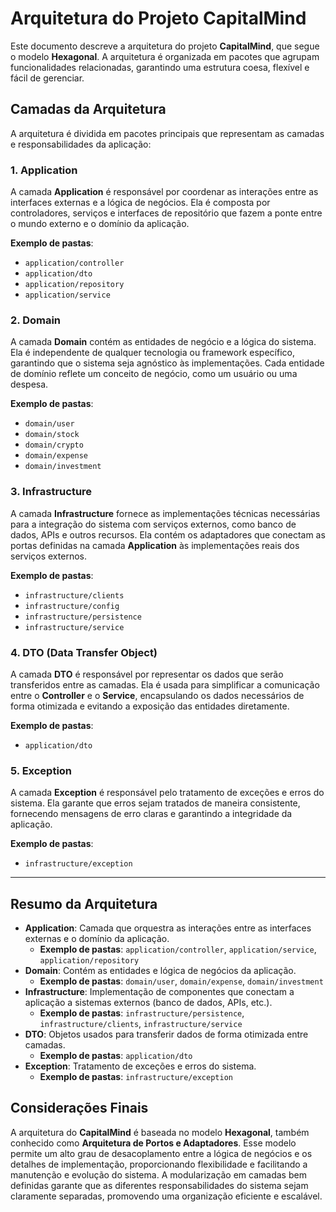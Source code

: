 # **Arquitetura do Projeto CapitalMind**

Este documento descreve a arquitetura do projeto **CapitalMind**, que segue o modelo **Hexagonal**. A arquitetura é organizada em pacotes que agrupam funcionalidades relacionadas, garantindo uma estrutura coesa, flexível e fácil de gerenciar.

## **Camadas da Arquitetura**

A arquitetura é dividida em pacotes principais que representam as camadas e responsabilidades da aplicação:

### **1. Application**

A camada **Application** é responsável por coordenar as interações entre as interfaces externas e a lógica de negócios. Ela é composta por controladores, serviços e interfaces de repositório que fazem a ponte entre o mundo externo e o domínio da aplicação.

**Exemplo de pastas**:
- `application/controller`
- `application/dto`
- `application/repository`
- `application/service`

### **2. Domain**

A camada **Domain** contém as entidades de negócio e a lógica do sistema. Ela é independente de qualquer tecnologia ou framework específico, garantindo que o sistema seja agnóstico às implementações. Cada entidade de domínio reflete um conceito de negócio, como um usuário ou uma despesa.

**Exemplo de pastas**:
- `domain/user`
- `domain/stock`
- `domain/crypto`
- `domain/expense`
- `domain/investment`

### **3. Infrastructure**

A camada **Infrastructure** fornece as implementações técnicas necessárias para a integração do sistema com serviços externos, como banco de dados, APIs e outros recursos. Ela contém os adaptadores que conectam as portas definidas na camada **Application** às implementações reais dos serviços externos.

**Exemplo de pastas**:
- `infrastructure/clients`
- `infrastructure/config`
- `infrastructure/persistence`
- `infrastructure/service`

### **4. DTO (Data Transfer Object)**

A camada **DTO** é responsável por representar os dados que serão transferidos entre as camadas. Ela é usada para simplificar a comunicação entre o **Controller** e o **Service**, encapsulando os dados necessários de forma otimizada e evitando a exposição das entidades diretamente.

**Exemplo de pastas**:
- `application/dto`

### **5. Exception**

A camada **Exception** é responsável pelo tratamento de exceções e erros do sistema. Ela garante que erros sejam tratados de maneira consistente, fornecendo mensagens de erro claras e garantindo a integridade da aplicação.

**Exemplo de pastas**:
- `infrastructure/exception`

---

## **Resumo da Arquitetura**

- **Application**: Camada que orquestra as interações entre as interfaces externas e o domínio da aplicação.
  - **Exemplo de pastas**: `application/controller`, `application/service`, `application/repository`
- **Domain**: Contém as entidades e lógica de negócios da aplicação.
  - **Exemplo de pastas**: `domain/user`, `domain/expense`, `domain/investment`
- **Infrastructure**: Implementação de componentes que conectam a aplicação a sistemas externos (banco de dados, APIs, etc.).
  - **Exemplo de pastas**: `infrastructure/persistence`, `infrastructure/clients`, `infrastructure/service`
- **DTO**: Objetos usados para transferir dados de forma otimizada entre camadas.
  - **Exemplo de pastas**: `application/dto`
- **Exception**: Tratamento de exceções e erros do sistema.
  - **Exemplo de pastas**: `infrastructure/exception`

## **Considerações Finais**

A arquitetura do **CapitalMind** é baseada no modelo **Hexagonal**, também conhecido como **Arquitetura de Portos e Adaptadores**. Esse modelo permite um alto grau de desacoplamento entre a lógica de negócios e os detalhes de implementação, proporcionando flexibilidade e facilitando a manutenção e evolução do sistema. A modularização em camadas bem definidas garante que as diferentes responsabilidades do sistema sejam claramente separadas, promovendo uma organização eficiente e escalável.